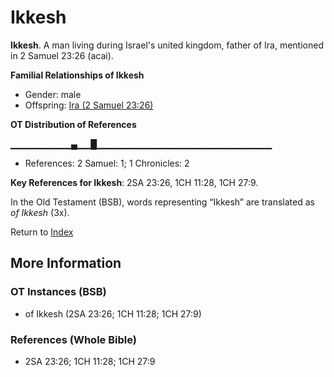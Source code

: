 # Ikkesh
**Ikkesh**. 
A man living during Israel's united kingdom, father of Ira, mentioned in 2 Samuel 23:26 (acai). 




**Familial Relationships of Ikkesh**


* Gender: male
* Offspring: [Ira (2 Samuel 23:26)](Ira.2.md)


**OT Distribution of References**

▁▁▁▁▁▁▁▁▁▄▁▁█▁▁▁▁▁▁▁▁▁▁▁▁▁▁▁▁▁▁▁▁▁▁▁▁▁▁
* References: 2 Samuel: 1; 1 Chronicles: 2



**Key References for Ikkesh**: 
2SA 23:26, 1CH 11:28, 1CH 27:9. 


In the Old Testament (BSB), words representing “Ikkesh” are translated as 
*of Ikkesh* (3x). 




Return to [Index](00-Index.md)

## More Information

### OT Instances (BSB)

* of Ikkesh (2SA 23:26; 1CH 11:28; 1CH 27:9)



### References (Whole Bible)

* 2SA 23:26; 1CH 11:28; 1CH 27:9



